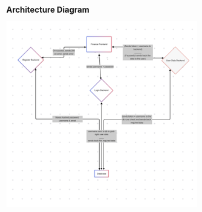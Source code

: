 ## Architecture Diagram
![Architecture Diagram](./finance-helper-frontend/src/assets/architecture-diagram.png)